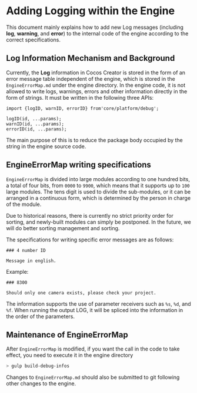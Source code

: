 # Adding Logging within the Engine

This document mainly explains how to add new Log messages (including **log**, **warning**, and **error**) to the internal code of the engine according to the correct specifications.

## Log Information Mechanism and Background

Currently, the **Log** information in Cocos Creator is stored in the form of an error message table independent of the engine, which is stored in the `EngineErrorMap.md` under the engine directory. In the engine code, it is not allowed to write logs, warnings, errors and other information directly in the form of strings. It must be written in the following three APIs:

```
import {logID, warnID, errorID} from'core/platform/debug';

logID(id, ...params);
warnID(id, ...params);
errorID(id, ...params);
```

The main purpose of this is to reduce the package body occupied by the string in the engine source code.

## EngineErrorMap writing specifications

`EngineErrorMap` is divided into large modules according to one hundred bits, a total of four bits, from `0000` to `9900`, which means that it supports up to `100` large modules. The tens digit is used to divide the sub-modules, or it can be arranged in a continuous form, which is determined by the person in charge of the module.

Due to historical reasons, there is currently no strict priority order for sorting, and newly-built modules can simply be postponed. In the future, we will do better sorting management and sorting.

The specifications for writing specific error messages are as follows:

```
### 4 number ID

Message in english.
```

Example:

```
### 8300

Should only one camera exists, please check your project.
```

The information supports the use of parameter receivers such as `%s`, `%d`, and `%f`. When running the output LOG, it will be spliced ​​into the information in the order of the parameters.

## Maintenance of EngineErrorMap

After `EngineErrorMap` is modified, if you want the call in the code to take effect, you need to execute it in the engine directory

```sh
> gulp build-debug-infos
```

Changes to `EngineErrorMap.md` should also be submitted to git following other changes to the engine.
